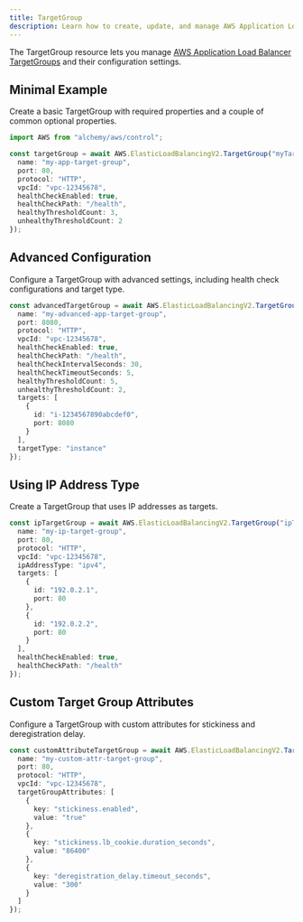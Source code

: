 ```yaml
---
title: TargetGroup
description: Learn how to create, update, and manage AWS Application Load Balancer TargetGroups using Alchemy Cloud Control.
---
```



The TargetGroup resource lets you manage [AWS Application Load Balancer TargetGroups](https://docs.aws.amazon.com/elasticloadbalancing/latest/userguide/) and their configuration settings.

## Minimal Example

Create a basic TargetGroup with required properties and a couple of common optional properties.

```ts
import AWS from "alchemy/aws/control";

const targetGroup = await AWS.ElasticLoadBalancingV2.TargetGroup("myTargetGroup", {
  name: "my-app-target-group",
  port: 80,
  protocol: "HTTP",
  vpcId: "vpc-12345678",
  healthCheckEnabled: true,
  healthCheckPath: "/health",
  healthyThresholdCount: 3,
  unhealthyThresholdCount: 2
});
```

## Advanced Configuration

Configure a TargetGroup with advanced settings, including health check configurations and target type.

```ts
const advancedTargetGroup = await AWS.ElasticLoadBalancingV2.TargetGroup("advancedTargetGroup", {
  name: "my-advanced-app-target-group",
  port: 8080,
  protocol: "HTTP",
  vpcId: "vpc-12345678",
  healthCheckEnabled: true,
  healthCheckPath: "/health",
  healthCheckIntervalSeconds: 30,
  healthCheckTimeoutSeconds: 5,
  healthyThresholdCount: 5,
  unhealthyThresholdCount: 2,
  targets: [
    {
      id: "i-1234567890abcdef0",
      port: 8080
    }
  ],
  targetType: "instance"
});
```

## Using IP Address Type

Create a TargetGroup that uses IP addresses as targets.

```ts
const ipTargetGroup = await AWS.ElasticLoadBalancingV2.TargetGroup("ipTargetGroup", {
  name: "my-ip-target-group",
  port: 80,
  protocol: "HTTP",
  vpcId: "vpc-12345678",
  ipAddressType: "ipv4",
  targets: [
    {
      id: "192.0.2.1",
      port: 80
    },
    {
      id: "192.0.2.2",
      port: 80
    }
  ],
  healthCheckEnabled: true,
  healthCheckPath: "/health"
});
```

## Custom Target Group Attributes

Configure a TargetGroup with custom attributes for stickiness and deregistration delay.

```ts
const customAttributeTargetGroup = await AWS.ElasticLoadBalancingV2.TargetGroup("customAttrTargetGroup", {
  name: "my-custom-attr-target-group",
  port: 80,
  protocol: "HTTP",
  vpcId: "vpc-12345678",
  targetGroupAttributes: [
    {
      key: "stickiness.enabled",
      value: "true"
    },
    {
      key: "stickiness.lb_cookie.duration_seconds",
      value: "86400"
    },
    {
      key: "deregistration_delay.timeout_seconds",
      value: "300"
    }
  ]
});
```
